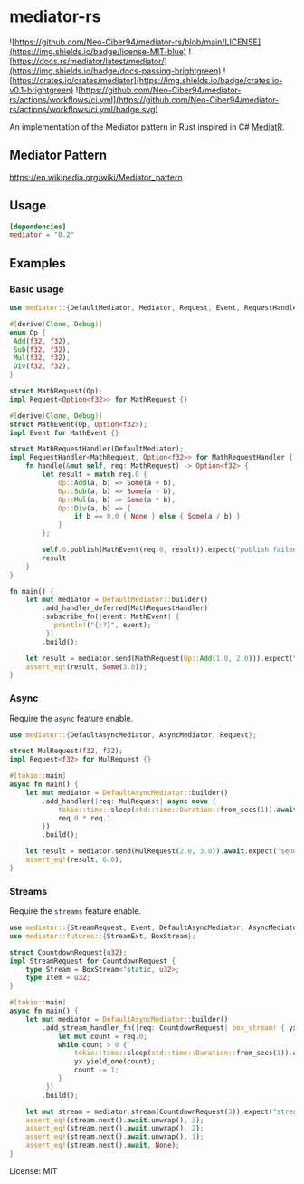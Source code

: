 # mediator-rs

![https://github.com/Neo-Ciber94/mediator-rs/blob/main/LICENSE](https://img.shields.io/badge/license-MIT-blue)
![https://docs.rs/mediator/latest/mediator/](https://img.shields.io/badge/docs-passing-brightgreen)
![https://crates.io/crates/mediator](https://img.shields.io/badge/crates.io-v0.1-brightgreen)
![https://github.com/Neo-Ciber94/mediator-rs/actions/workflows/ci.yml](https://github.com/Neo-Ciber94/mediator-rs/actions/workflows/ci.yml/badge.svg)

An implementation of the Mediator pattern in Rust
inspired in C# [MediatR](https://github.com/jbogard/MediatR).

## Mediator Pattern
https://en.wikipedia.org/wiki/Mediator_pattern

## Usage
```toml
[dependencies]
mediator = "0.2"
```

## Examples

### Basic usage
```rust
use mediator::{DefaultMediator, Mediator, Request, Event, RequestHandler, EventHandler};

#[derive(Clone, Debug)]
enum Op {
 Add(f32, f32),
 Sub(f32, f32),
 Mul(f32, f32),
 Div(f32, f32),
}

struct MathRequest(Op);
impl Request<Option<f32>> for MathRequest {}

#[derive(Clone, Debug)]
struct MathEvent(Op, Option<f32>);
impl Event for MathEvent {}

struct MathRequestHandler(DefaultMediator);
impl RequestHandler<MathRequest, Option<f32>> for MathRequestHandler {
    fn handle(&mut self, req: MathRequest) -> Option<f32> {
        let result = match req.0 {
            Op::Add(a, b) => Some(a + b),
            Op::Sub(a, b) => Some(a - b),
            Op::Mul(a, b) => Some(a * b),
            Op::Div(a, b) => {
                if b == 0.0 { None } else { Some(a / b) }
            }
        };

        self.0.publish(MathEvent(req.0, result)).expect("publish failed");
        result
    }
}

fn main() {
    let mut mediator = DefaultMediator::builder()
        .add_handler_deferred(MathRequestHandler)
        .subscribe_fn(|event: MathEvent| {
           println!("{:?}", event);
         })
        .build();

    let result = mediator.send(MathRequest(Op::Add(1.0, 2.0))).expect("send failed");
    assert_eq!(result, Some(3.0));
}
```

### Async
Require the `async` feature enable.

```rust
use mediator::{DefaultAsyncMediator, AsyncMediator, Request};

struct MulRequest(f32, f32);
impl Request<f32> for MulRequest {}

#[tokio::main]
async fn main() {
    let mut mediator = DefaultAsyncMediator::builder()
        .add_handler(|req: MulRequest| async move {
            tokio::time::sleep(std::time::Duration::from_secs(1)).await;
            req.0 * req.1
        })
        .build();

    let result = mediator.send(MulRequest(2.0, 3.0)).await.expect("send failed");
    assert_eq!(result, 6.0);
}
```

### Streams
Require the `streams` feature enable.

```rust
use mediator::{StreamRequest, Event, DefaultAsyncMediator, AsyncMediator, box_stream};
use mediator::futures::{StreamExt, BoxStream};

struct CountdownRequest(u32);
impl StreamRequest for CountdownRequest {
    type Stream = BoxStream<'static, u32>;
    type Item = u32;
}

#[tokio::main]
async fn main() {
    let mut mediator = DefaultAsyncMediator::builder()
        .add_stream_handler_fn(|req: CountdownRequest| box_stream! { yx move =>
            let mut count = req.0;
            while count > 0 {
                tokio::time::sleep(std::time::Duration::from_secs(1)).await;
                yx.yield_one(count);
                count -= 1;
            }
         })
        .build();

    let mut stream = mediator.stream(CountdownRequest(3)).expect("stream failed");
    assert_eq!(stream.next().await.unwrap(), 3);
    assert_eq!(stream.next().await.unwrap(), 2);
    assert_eq!(stream.next().await.unwrap(), 1);
    assert_eq!(stream.next().await, None);
}
```

License: MIT
